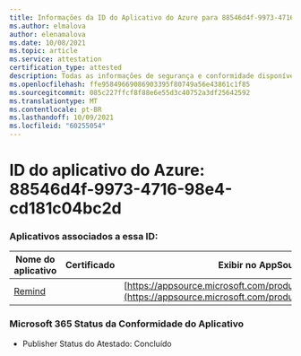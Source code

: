 ```yaml
---
title: Informações da ID do Aplicativo do Azure para 88546d4f-9973-4716-98e4-cd181c04bc2d
ms.author: elmalova
author: elenamalova
ms.date: 10/08/2021
ms.topic: article
ms.service: attestation
certification_type: attested
description: Todas as informações de segurança e conformidade disponíveis para 88546d4f-9973-4716-98e4-cd181c04bc2d.
ms.openlocfilehash: ffe95849669086903395f80749a56e43861c1f85
ms.sourcegitcommit: 085c227ffcf8f88e6e55d3c40752a3df25642592
ms.translationtype: MT
ms.contentlocale: pt-BR
ms.lasthandoff: 10/09/2021
ms.locfileid: "60255054"
---
```

# <a name="azure-app-id-88546d4f-9973-4716-98e4-cd181c04bc2d"></a>ID do aplicativo do Azure: 88546d4f-9973-4716-98e4-cd181c04bc2d


### <a name="apps-associated-with-this-id"></a>Aplicativos associados a essa ID:
| **Nome do aplicativo** | **Certificado** | **Exibir no AppSource** |
|--------------|---------------|-----------------------|
| [Remind](https://docs.microsoft.com/microsoft-365-app-certification/forward/WA200001444) |  | [https://appsource.microsoft.com/product/office/WA200001444](https://appsource.microsoft.com/product/office/WA200001444) |

### <a name="microsoft-365-app-compliance-status"></a>Microsoft 365 Status da Conformidade do Aplicativo
- Publisher Status do Atestado: Concluído
